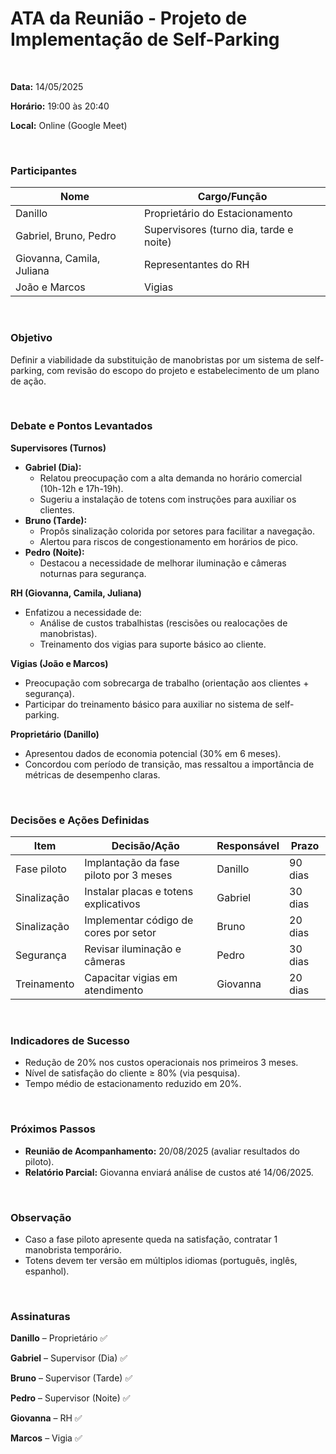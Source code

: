 # ATA da Reunião - Projeto de Implementação de Self-Parking

<br/>

**Data:** 14/05/2025

**Horário:** 19:00 às 20:40

**Local:** Online (Google Meet)

<br/>

### Participantes

| **Nome** | **Cargo/Função** |
| --- | --- |
| Danillo | Proprietário do Estacionamento |
| Gabriel, Bruno, Pedro | Supervisores (turno dia, tarde e noite) |
| Giovanna, Camila, Juliana | Representantes do RH |
| João e Marcos  | Vigias  |

<br/>

### Objetivo
Definir a viabilidade da substituição de manobristas por um sistema de self-parking, com revisão do escopo do projeto e estabelecimento de um plano de ação.

<br/>

### Debate e Pontos Levantados

**Supervisores (Turnos)**
- **Gabriel (Dia):**
    - Relatou preocupação com a alta demanda no horário comercial (10h-12h e 17h-19h).
    - Sugeriu a instalação de totens com instruções para auxiliar os clientes.
- **Bruno (Tarde):**
    - Propôs sinalização colorida por setores para facilitar a navegação.
    - Alertou para riscos de congestionamento em horários de pico.
- **Pedro (Noite):**
    - Destacou a necessidade de melhorar iluminação e câmeras noturnas para segurança.

**RH (Giovanna, Camila, Juliana)**
- Enfatizou a necessidade de:
    - Análise de custos trabalhistas (rescisões ou realocações de manobristas).
    - Treinamento dos vigias para suporte básico ao cliente.

**Vigias (João e Marcos)**
- Preocupação com sobrecarga de trabalho (orientação aos clientes + segurança).
- Participar do treinamento básico para auxiliar no sistema de self-parking.

**Proprietário (Danillo)**
- Apresentou dados de economia potencial (30% em 6 meses).
- Concordou com período de transição, mas ressaltou a importância de métricas de desempenho claras.

<br/>

### Decisões e Ações Definidas

| **Item** | **Decisão/Ação** | **Responsável** | **Prazo** |
| --- | --- | --- | --- |
| Fase piloto | Implantação da fase piloto por 3 meses | Danillo | 90 dias |
| Sinalização | Instalar placas e totens explicativos | Gabriel | 30 dias |
| Sinalização | Implementar código de cores por setor | Bruno | 20 dias |
| Segurança | Revisar iluminação e câmeras | Pedro | 30 dias |
| Treinamento | Capacitar vigias em atendimento | Giovanna | 20 dias |

<br/>

### Indicadores de Sucesso
- Redução de 20% nos custos operacionais nos primeiros 3 meses.
- Nível de satisfação do cliente ≥ 80% (via pesquisa).
- Tempo médio de estacionamento reduzido em 20%.

<br/>

### Próximos Passos
- **Reunião de Acompanhamento:** 20/08/2025 (avaliar resultados do piloto).
- **Relatório Parcial:** Giovanna enviará análise de custos até 14/06/2025.

<br/>

### Observação
- Caso a fase piloto apresente queda na satisfação, contratar 1 manobrista temporário.
- Totens devem ter versão em múltiplos idiomas (português, inglês, espanhol).

<br/>

### Assinaturas
**Danillo** – Proprietário ✅

**Gabriel** – Supervisor (Dia) ✅

**Bruno** – Supervisor (Tarde) ✅

**Pedro** – Supervisor (Noite) ✅

**Giovanna** – RH ✅

**Marcos** – Vigia ✅

